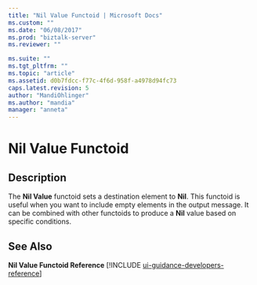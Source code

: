 ```yaml
---
title: "Nil Value Functoid | Microsoft Docs"
ms.custom: ""
ms.date: "06/08/2017"
ms.prod: "biztalk-server"
ms.reviewer: ""

ms.suite: ""
ms.tgt_pltfrm: ""
ms.topic: "article"
ms.assetid: d0b7fdcc-f77c-4f6d-958f-a4978d94fc73
caps.latest.revision: 5
author: "MandiOhlinger"
ms.author: "mandia"
manager: "anneta"
---
```

# Nil Value Functoid

## Description
The **Nil Value** functoid sets a destination element to **Nil**. This functoid is useful when you want to include empty elements in the output message. It can be combined with other functoids to produce a **Nil** value based on specific conditions.  
  
## See Also  
 <strong>Nil Value Functoid Reference</strong> [!INCLUDE [ui-guidance-developers-reference](../includes/ui-guidance-developers-reference.md)]